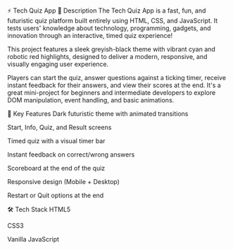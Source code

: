 ⚡ Tech Quiz App
📖 Description
The Tech Quiz App is a fast, fun, and futuristic quiz platform built entirely using HTML, CSS, and JavaScript.
It tests users' knowledge about technology, programming, gadgets, and innovation through an interactive, timed quiz experience!

This project features a sleek greyish-black theme with vibrant cyan and robotic red highlights, designed to deliver a modern, responsive, and visually engaging user experience.

Players can start the quiz, answer questions against a ticking timer, receive instant feedback for their answers, and view their scores at the end.
It's a great mini-project for beginners and intermediate developers to explore DOM manipulation, event handling, and basic animations.

🎯 Key Features
Dark futuristic theme with animated transitions

Start, Info, Quiz, and Result screens

Timed quiz with a visual timer bar

Instant feedback on correct/wrong answers

Scoreboard at the end of the quiz

Responsive design (Mobile + Desktop)

Restart or Quit options at the end

🛠️ Tech Stack
HTML5

CSS3

Vanilla JavaScript

